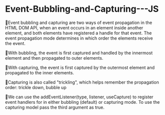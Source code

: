 # Event-Bubbling-and-Capturing---JS

🎲Event bubbling and capturing are two ways of event propagation in the HTML DOM API, when an event occurs in an element inside another element, and both elements have registered a handle for that event. The event propagation mode determines in which order the elements receive the event.

🎲With bubbling, the event is first captured and handled by the innermost element and then propagated to outer elements.

🎲With capturing, the event is first captured by the outermost element and propagated to the inner elements.

🎲Capturing is also called "trickling", which helps remember the propagation order:
trickle down, bubble up


🎲We can use the addEventListener(type, listener, useCapture) to register event handlers for in either bubbling (default) or capturing mode. To use the capturing model pass the third argument as true.

